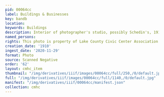 ```yaml
---
pid: 00064cc
label: Buildings & Businesses
key: bandb
location: 
keywords: Buildings
description: Interior of photographer's studio, possibly Schedin's, 1910
named_persons: 
rights: This photo is property of Lake County Civic Center Association.
creation_date: '1910'
ingest_date: '2020-11-29'
format: Photo
source: Scanned Negative
order: '62'
layout: cmhc_item
thumbnail: "/img/derivatives/iiif/images/00064cc/full/250,/0/default.jpg"
full: "/img/derivatives/iiif/images/00064cc/full/1140,/0/default.jpg"
manifest: "/img/derivatives/iiif/00064cc/manifest.json"
collection: cmhc
---
```

